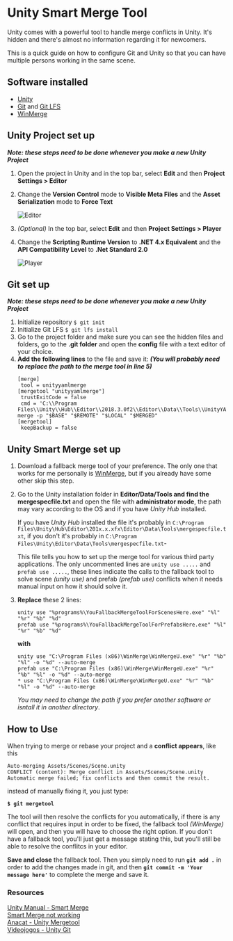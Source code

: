 # Unity Smart Merge Tool

Unity comes with a powerful tool to handle merge conflicts in Unity. It's hidden
and there's almost no information regarding it for newcomers.

This is a quick guide on how to configure Git and Unity so that you can have
multiple persons working in the same scene.

## Software installed

* [Unity](https://unity3d.com/)
* [Git](https://git-scm.com/) and [Git LFS](https://git-lfs.github.com/)
* [WinMerge](http://winmerge.org/)

## Unity Project set up

**_Note: these steps need to be done whenever you make a new Unity Project_**

1. Open the project in Unity and in the top bar, select **Edit** and then 
   **Project Settings > Editor**
2. Change the **Version Control** mode to **Visible Meta Files** and the **Asset Serialization** 
   mode to **Force Text**

    ![Editor](Images/editorSettings.png)
3. _(Optional)_ In the top bar, select **Edit** and then
   **Project Settings > Player**
4. Change the **Scripting Runtime Version** to **.NET 4.x Equivalent** and the
   **API Compatibility Level** to **.Net Standard 2.0**
   
   ![Player](Images/playerSettings.png)

## Git set up

**_Note: these steps need to be done whenever you make a new Unity Project_**

1. Initialize repository `$ git init`
2. Initialize Git LFS `$ git lfs install`
3. Go to the project folder and make sure you can see the hidden files and folders, go to the 
   **.git folder** and open the **config** file with a text editor of your choice.
4. **Add the following lines** to the file and save it: **_(You will probably need to replace the_**
   **_path to the merge tool in line 5)_**
   ```
   [merge]
	tool = unityyamlmerge
   [mergetool "unityyamlmerge"]
	trustExitCode = false
	cmd = 'C:\\Program Files\\Unity\\Hub\\Editor\\2018.3.0f2\\Editor\\Data\\Tools\\UnityYAMLMerge.exe' merge -p "$BASE" "$REMOTE" "$LOCAL" "$MERGED"
   [mergetool]
	keepBackup = false
   ```

## Unity Smart Merge set up

1. Download a fallback merge tool of your preference. The only one that works for me personally is
   [WinMerge](http://winmerge.org/), but if you already have some other skip this step.
2. Go to the Unity installation folder in **Editor/Data/Tools and find the mergespecfile.txt** and 
   open the file with **administrator mode**, the path may vary according to the OS and if you have
    _Unity Hub_ installed.

   If you have _Unity Hub_ installed the file it's probably in `C:\Program Files\Unity\Hub\Editor\201x.x.xfx\Editor\Data\Tools\mergespecfile.txt`, if you don't it's 
   probably in `C:\Program Files\Unity\Editor\Data\Tools\mergespecfile.txt`-
   
   This file tells you how to set up the merge tool for various third party applications. The
   only uncommented lines are `unity use .....` and `prefab use .....`, these lines indicate the 
   calls to the fallback tool to solve scene _(unity use)_ and prefab _(prefab use)_ conflicts when
   it needs manual input on how it should solve it.
3. **Replace** these 2 lines:
   ```
   unity use "%programs%\YouFallbackMergeToolForScenesHere.exe" "%l" "%r" "%b" "%d"
   prefab use "%programs%\YouFallbackMergeToolForPrefabsHere.exe" "%l" "%r" "%b" "%d"
   ```

   **with**

   ```
   unity use "C:\Program Files (x86)\WinMerge\WinMergeU.exe" "%r" "%b" "%l" -o "%d" --auto-merge
   prefab use "C:\Program Files (x86)\WinMerge\WinMergeU.exe" "%r" "%b" "%l" -o "%d" --auto-merge
   * use "C:\Program Files (x86)\WinMerge\WinMergeU.exe" "%r" "%b" "%l" -o "%d" --auto-merge
   ```

   _You may need to change the path if you prefer another software or isntall it in another directory_.

## How to Use

When trying to merge or rebase your project and a **conflict appears**, like this

```
Auto-merging Assets/Scenes/Scene.unity
CONFLICT (content): Merge conflict in Assets/Scenes/Scene.unity
Automatic merge failed; fix conflicts and then commit the result.
```

instead of manually fixing it, you just type:

**`$ git mergetool`**

The tool will then resolve the conflicts for you automatically, if there is any conflict that requires
input in order to be fixed, the fallback tool _(WinMerge)_ will open, and then you will have to choose
the right option. If you don't have a fallback tool, you'll just get a message stating this, but 
you'll still be able to resolve the conflitcs in your editor.

**Save and close** the fallback tool. Then you simply need to run **`git add .`** in order to add the
changes made in git, and then **`git commit -m 'Your message here'`** to complete the merge and save it.

### Resources

[Unity Manual - Smart Merge](https://docs.unity3d.com/Manual/SmartMerge.html) <br/>
[Smart Merge not working](https://forum.unity.com/threads/smart-merge-not-working.315903/) <br/>
[Anacat - Unity Mergetool](https://github.com/anacat/unity-mergetool) <br/>
[Videojogos - Unity Git](https://github.com/VideojogosLusofona/unity_git)